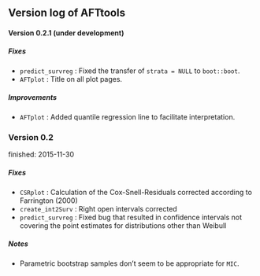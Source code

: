 ## Version log of **AFTtools**



#### Version 0.2.1 (under development)


##### Fixes
* `predict_survreg` : Fixed the transfer of `strata = NULL` to `boot::boot`.  
* `AFTplot` : Title on all plot pages.  

##### Improvements
* `AFTplot` : Added quantile regression line to facilitate interpretation.  



### Version 0.2
finished: 2015-11-30

##### Fixes
* `CSRplot` : Calculation of the Cox-Snell-Residuals corrected according to Farrington (2000)  
* `create_int2Surv` : Right open intervals corrected  
* `predict_survreg` : Fixed bug that resulted in confidence intervals not covering the point estimates for distributions other than Weibull  

##### Notes
* Parametric bootstrap samples don’t seem to be appropriate for `MIC`.